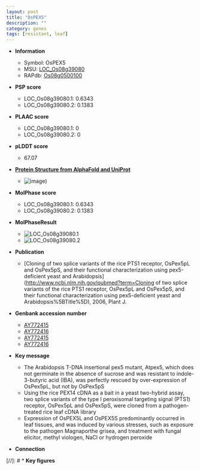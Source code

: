 ```yaml
---
layout: post
title: "OsPEX5"
description: ""
category: genes
tags: [resistant, leaf]
---
```


* **Information**  
    + Symbol: OsPEX5  
    + MSU: [LOC_Os08g39080](http://rice.plantbiology.msu.edu/cgi-bin/ORF_infopage.cgi?orf=LOC_Os08g39080)  
    + RAPdb: [Os08g0500100](http://rapdb.dna.affrc.go.jp/viewer/gbrowse_details/irgsp1?name=Os08g0500100)  

* **PSP score**  
    + LOC_Os08g39080.1: 0.6343 
    + LOC_Os08g39080.2: 0.1383 

* **PLAAC score**  
    + LOC_Os08g39080.1: 0 
    + LOC_Os08g39080.2: 0 

* **pLDDT score**
    + 67.07

* **[Protein Structure from AlphaFold and UniProt](https://www.uniprot.org/uniprotkb/Q6ZKM0/entry#structure)**
    + ![image](https://ricepsp.github.io/images/Q6/AF-Q6ZKM0-F1.png))

* **MolPhase score**
    + LOC_Os08g39080.1: 0.6343
    + LOC_Os08g39080.2: 0.1383

* **MolPhaseResult**
    + ![LOC_Os08g39080.1](https://ricepsp.github.io/pictures/LOC_Os08g/LOC_Os08g39080.1.png)
    + ![LOC_Os08g39080.2](https://ricepsp.github.io/pictures/LOC_Os08g/LOC_Os08g39080.2.png)

* **Publication**  
    + [Cloning of two splice variants of the rice PTS1 receptor, OsPex5pL and OsPex5pS, and their functional characterization using pex5-deficient yeast and Arabidopsis](http://www.ncbi.nlm.nih.gov/pubmed?term=Cloning of two splice variants of the rice PTS1 receptor, OsPex5pL and OsPex5pS, and their functional characterization using pex5-deficient yeast and Arabidopsis%5BTitle%5D), 2006, Plant J.

* **Genbank accession number**  
    + [AY772415](http://www.ncbi.nlm.nih.gov/nuccore/AY772415)
    + [AY772416](http://www.ncbi.nlm.nih.gov/nuccore/AY772416)
    + [AY772415](http://www.ncbi.nlm.nih.gov/nuccore/AY772415)
    + [AY772416](http://www.ncbi.nlm.nih.gov/nuccore/AY772416)

* **Key message**  
    + The Arabidopsis T-DNA insertional pex5 mutant, Atpex5, which does not germinate in the absence of sucrose and was resistant to indole-3-butyric acid (IBA), was perfectly rescued by over-expression of OsPex5pL, but not by OsPex5pS
    + Using the rice PEX14 cDNA as a bait in a yeast two-hybrid assay, two splice variants of the type I peroxisomal targeting signal (PTS1) receptor, OsPex5pL and OsPex5pS, were cloned from a pathogen-treated rice leaf cDNA library
    + Expression of OsPEX5L and OsPEX5S predominantly occurred in leaf tissues, and was induced by various stresses, such as exposure to the pathogen Magnaporthe grisea, and treatment with fungal elicitor, methyl viologen, NaCl or hydrogen peroxide

* **Connection**  

[//]: # * **Key figures**  


